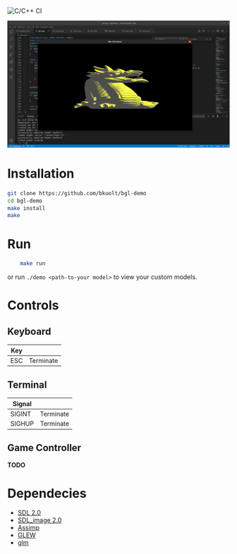 ![C/C++ CI](https://github.com/bkuolt/bgl-demo/workflows/C/C++%20CI/badge.svg?branch=master)

![alt text](assets/screenshot.png "BGL Tech Demo")

# Installation
```bash
git clone https://github.com/bkuolt/bgl-demo
cd bgl-demo
make install
make
```
# Run
```bash
    make run
```
or run `./demo <path-to-your model>` to view your custom models.

# Controls

## Keyboard
| Key |  |
|-----|---|
| ESC | Terminate |

## Terminal
| Signal |  |
|-----|---|
| SIGINT | Terminate |
| SIGHUP | Terminate |

## Game Controller
**TODO**


# Dependecies
- [SDL 2.0](https://www.libsdl.org/download-2.0.php)
- [SDL_image 2.0](https://www.libsdl.org/projects/SDL_image/)
- [Assimp](http://www.assimp.org/)
- [GLEW](http://glew.sourceforge.net/)
- [glm](https://glm.g-truc.net/0.9.9/index.html)
